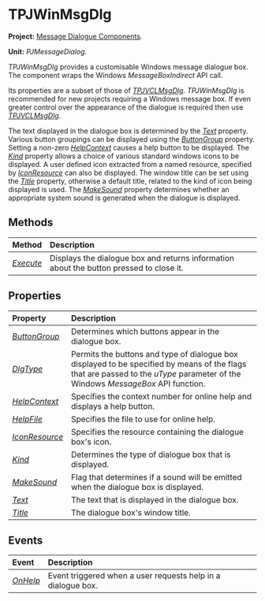 <a href='Hidden comment: 
$Rev$
$Date$
'></a>

# TPJWinMsgDlg #

**Project:** [Message Dialogue Components](MessageDialogComponents.md).

**Unit:** _PJMessageDialog_.

_TPJWinMsgDlg_ provides a customisable Windows message dialogue box. The component wraps the Windows _MessageBoxIndirect_ API call.

Its properties are a subset of those of _[TPJVCLMsgDlg](TPJVCLMsgDlg.md)_. _TPJWinMsgDlg_ is recommended for new projects requiring a Windows message box. If even greater control over the appearance of the dialogue is required then use _[TPJVCLMsgDlg](TPJVCLMsgDlg.md)_.

The text displayed in the dialogue box is determined by the _[Text](TPJWinMsgDlgText.md)_ property. Various button groupings can be displayed using the _[ButtonGroup](TPJWinMsgDlgButtonGroup.md)_ property. Setting a non-zero _[HelpContext](TPJWinMsgDlgHelpContext.md)_ causes a help button to be displayed. The _[Kind](TPJWinMsgDlgKind.md)_ property allows a choice of various standard windows icons to be displayed. A user defined icon extracted from a named resource, specified by _[IconResource](TPJWinMsgDlgIconResource.md)_ can also be displayed. The window title can be set using the _[Title](TPJWinMsgDlgTitle.md)_ property, otherwise a default title, related to the kind of icon being displayed is used. The _[MakeSound](TPJWinMsgDlgMakeSound.md)_ property determines whether an appropriate system sound is generated when the dialogue is displayed.

## Methods ##

| **Method** | **Description** |
|:-----------|:----------------|
| _[Execute](TPJWinMsgDlgExecute.md)_ | Displays the dialogue box and returns information about the button pressed to close it. |

## Properties ##

| **Property** | **Description** |
|:-------------|:----------------|
| _[ButtonGroup](TPJWinMsgDlgButtonGroup.md)_ | Determines which buttons appear in the dialogue box. |
| _[DlgType](TPJWinMsgDlgDlgType.md)_ | Permits the buttons and type of dialogue box displayed to be specified by means of the flags that are passed to the _uType_ parameter of the Windows _MessageBox_ API function. |
| _[HelpContext](TPJWinMsgDlgHelpContext.md)_ | Specifies the context number for online help and displays a help button. |
| _[HelpFile](TPJWinMsgDlgHelpFile.md)_ | Specifies the file to use for online help. |
| _[IconResource](TPJWinMsgDlgIconResource.md)_ | Specifies the resource containing the dialogue box's icon. |
| _[Kind](TPJWinMsgDlgKind.md)_ | Determines the type of dialogue box that is displayed. |
| _[MakeSound](TPJWinMsgDlgMakeSound.md)_ | Flag that determines if a sound will be emitted when the dialogue box is displayed. |
| _[Text](TPJWinMsgDlgText.md)_ | The text that is displayed in the dialogue box. |
| _[Title](TPJWinMsgDlgTitle.md)_ | The dialogue box's window title. |

## Events ##

| **Event** | **Description** |
|:----------|:----------------|
| _[OnHelp](TPJWinMsgDlgOnHelp.md)_ | Event triggered when a user requests help in a dialogue box. |